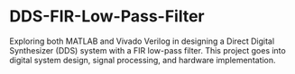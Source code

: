 # DDS-FIR-Low-Pass-Filter
 Exploring both MATLAB and Vivado Verilog in designing a Direct Digital Synthesizer (DDS) system with a FIR low-pass filter. This project goes into digital system design, signal processing, and hardware implementation.
